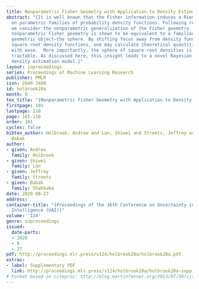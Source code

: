 ```yaml
---
title: Nonparametric Fisher Geometry with Application to Density Estimation
abstract: "{It is well known that the Fisher information induces a Riemannian geometry
  on parametric families of probability density functions. Following recent work,
  we consider the nonparametric generalization of the Fisher geometry. The resulting
  nonparametric Fisher geometry is shown to be equivalent to a familiar, albeit infinite-dimensional,
  geometric object—the sphere. By shifting focus away from density functions and toward
  square-root density functions, one may calculate theoretical quantities of interest
  with ease.  More importantly, the sphere of square-root densities is much more computationally
  tractable. As discussed here, this insight leads to a novel Bayesian nonparametric
  density estimation model.}"
layout: inproceedings
series: Proceedings of Machine Learning Research
publisher: PMLR
issn: 2640-3498
id: holbrook20a
month: 0
tex_title: "{Nonparametric Fisher Geometry with Application to Density Estimation}"
firstpage: 101
lastpage: 110
page: 101-110
order: 101
cycles: false
bibtex_author: Holbrook, Andrew and Lan, Shiwei and Streets, Jeffrey and Shahbaba,
  Babak
author:
- given: Andrew
  family: Holbrook
- given: Shiwei
  family: Lan
- given: Jeffrey
  family: Streets
- given: Babak
  family: Shahbaba
date: 2020-08-27
address: 
container-title: "{Proceedings of the 36th Conference on Uncertainty in Artificial
  Intelligence (UAI)}"
volume: '124'
genre: inproceedings
issued:
  date-parts:
  - 2020
  - 8
  - 27
pdf: http://proceedings.mlr.press/v124/holbrook20a/holbrook20a.pdf
extras:
- label: Supplementary PDF
  link: http://proceedings.mlr.press/v124/holbrook20a/holbrook20a-supp.pdf
# Format based on citeproc: http://blog.martinfenner.org/2013/07/30/citeproc-yaml-for-bibliographies/
---
```

